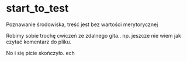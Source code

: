 ﻿# start_to_test
Poznawanie środowiska, treść jest bez wartości merytorycznej

Robimy sobie trochę cwiczeń ze zdalnego gita.. np. jeszcze nie wiem jak czytać komentarz do pliku. 

No i się picie skończyło.
ech